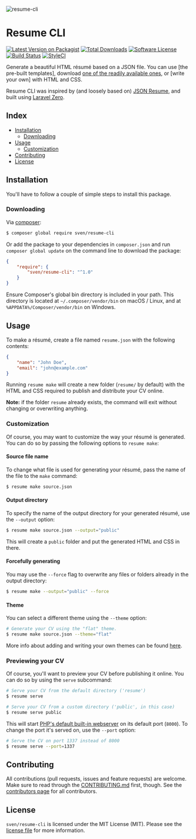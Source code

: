 ![resume-cli](https://cloud.githubusercontent.com/assets/11269635/25568009/f8525176-2df9-11e7-977f-600428558ce1.jpg)

# Resume CLI

[![Latest Version on Packagist][ico-version]][link-packagist]
[![Total Downloads][ico-downloads]][link-downloads]
[![Software License][ico-license]](LICENSE.md)
[![Build Status][ico-circleci]][link-circleci]
[![StyleCI][ico-styleci]][link-styleci]

Generate a beautiful HTML résumé based on a JSON file. You can use [the pre-built templates],
download [one of the readily available ones](https://packagist.org/?p=0&hFR%5Btype%5D%5B0%5D=resume-cli-theme), or [write your own] with HTML and CSS. 

Resume CLI was inspired by (and loosely based on) [JSON Resume](https://jsonresume.org/), and
built using [Laravel Zero](https://github.com/laravel-zero/laravel-zero).


## Index
- [Installation](#installation)
  - [Downloading](#downloading)
- [Usage](#usage)
  - [Customization](#customization)
- [Contributing](#contributing)
- [License](#license)

## Installation
You'll have to follow a couple of simple steps to install this package.

### Downloading
Via [composer](http://getcomposer.org):

```bash
$ composer global require sven/resume-cli
```

Or add the package to your dependencies in `composer.json` and run
`composer global update` on the command line to download the package:

```json
{
    "require": {
        "sven/resume-cli": "^1.0"
    }
}
```

Ensure Composer's global bin directory is included in your path. This directory is located
at `~/.composer/vendor/bin` on macOS / Linux, and at `%APPDATA%/Composer/vendor/bin` on Windows.

## Usage
To make a résumé, create a file named `resume.json` with the following contents:

```json
{
    "name": "John Doe",
    "email": "john@example.com"
}
```

Running `resume make` will create a new folder (`resume/` by default) with the HTML and CSS
required to publish and distribute your CV online.

**Note:** if the folder `resume` already exists, the command will exit without changing
or overwriting anything.

### Customization
Of course, you may want to customize the way your résumé is generated. You can do so by
passing the following options to `resume make`:

#### Source file name
To change what file is used for generating your résumé, pass the name of the file to the
`make` command:

```bash
$ resume make source.json
```

#### Output directory
To specify the name of the output directory for your generated résumé, use the `--output`
option:

```bash
$ resume make source.json --output="public"
```

This will create a `public` folder and put the generated HTML and CSS in there.

#### Forcefully generating
You may use the `--force` flag to overwrite any files or folders already in the output
directory:

```bash
$ resume make --output="public" --force
```

#### Theme
You can select a different theme using the `--theme` option:

```bash
# Generate your CV using the "flat" theme.
$ resume make source.json --theme="flat"
```

More info about adding and writing your own themes can be found [here]().

### Previewing your CV
Of course, you'll want to preview your CV before publishing it online. You can do so by
using the `serve` subcommand:

```bash
# Serve your CV from the default directory ('resume')
$ resume serve

# Serve your CV from a custom directory ('public', in this case)
$ resume serve public
```

This will start [PHP's default built-in webserver](https://secure.php.net/manual/en/features.commandline.webserver.php)
on its default port (`8000`). To change the port it's served on, use the `--port` option:

```bash
# Serve the CV on port 1337 instead of 8000
$ resume serve --port=1337
```

## Contributing
All contributions (pull requests, issues and feature requests) are
welcome. Make sure to read through the [CONTRIBUTING.md](CONTRIBUTING.md) first,
though. See the [contributors page](../../graphs/contributors) for all contributors.

## License
`sven/resume-cli` is licensed under the MIT License (MIT). Please see the
[license file](LICENSE.md) for more information.

[ico-version]: https://img.shields.io/packagist/v/sven/resume-cli.svg?style=flat-square
[ico-license]: https://img.shields.io/badge/license-MIT-green.svg?style=flat-square
[ico-downloads]: https://img.shields.io/packagist/dt/sven/resume-cli.svg?style=flat-square
[ico-circleci]: https://img.shields.io/circleci/project/github/svenluijten/resume-cli.svg?style=flat-square
[ico-styleci]: https://styleci.io/repos/:styleci/shield

[link-packagist]: https://packagist.org/packages/sven/resume-cli
[link-downloads]: https://packagist.org/packages/sven/resume-cli
[link-circleci]: https://circleci.com/gh/svenluijten/resume-cli
[link-styleci]: https://styleci.io/repos/:styleci
